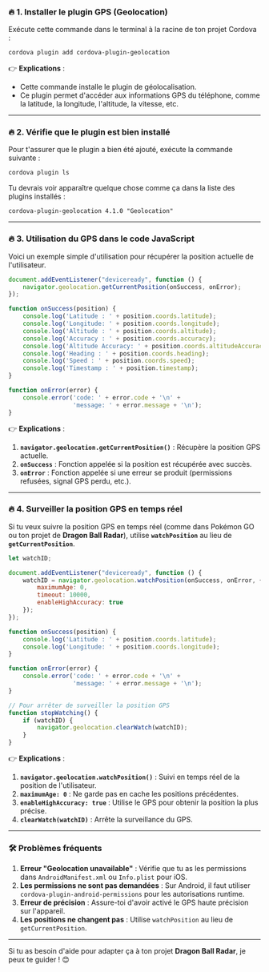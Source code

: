 ### 🔥 **1. Installer le plugin GPS (Geolocation)**
Exécute cette commande dans le terminal à la racine de ton projet Cordova :

```bash
cordova plugin add cordova-plugin-geolocation
```

👉 **Explications** :
- Cette commande installe le plugin de géolocalisation.
- Ce plugin permet d'accéder aux informations GPS du téléphone, comme la latitude, la longitude, l'altitude, la vitesse, etc.

---

### 🔥 **2. Vérifie que le plugin est bien installé**
Pour t'assurer que le plugin a bien été ajouté, exécute la commande suivante :

```bash
cordova plugin ls
```

Tu devrais voir apparaître quelque chose comme ça dans la liste des plugins installés :

```
cordova-plugin-geolocation 4.1.0 "Geolocation"
```

---

### 🔥 **3. Utilisation du GPS dans le code JavaScript**
Voici un exemple simple d'utilisation pour récupérer la position actuelle de l'utilisateur.

```javascript
document.addEventListener("deviceready", function () {
    navigator.geolocation.getCurrentPosition(onSuccess, onError);
});

function onSuccess(position) {
    console.log('Latitude : ' + position.coords.latitude);
    console.log('Longitude: ' + position.coords.longitude);
    console.log('Altitude : ' + position.coords.altitude);
    console.log('Accuracy : ' + position.coords.accuracy);
    console.log('Altitude Accuracy: ' + position.coords.altitudeAccuracy);
    console.log('Heading : ' + position.coords.heading);
    console.log('Speed : ' + position.coords.speed);
    console.log('Timestamp : ' + position.timestamp);
}

function onError(error) {
    console.error('code: ' + error.code + '\n' +
                  'message: ' + error.message + '\n');
}
```

👉 **Explications** :
1. **`navigator.geolocation.getCurrentPosition()`** : Récupère la position GPS actuelle.
2. **`onSuccess`** : Fonction appelée si la position est récupérée avec succès.
3. **`onError`** : Fonction appelée si une erreur se produit (permissions refusées, signal GPS perdu, etc.).

---

### 🔥 **4. Surveiller la position GPS en temps réel**
Si tu veux suivre la position GPS en temps réel (comme dans Pokémon GO ou ton projet de **Dragon Ball Radar**), utilise **`watchPosition`** au lieu de **`getCurrentPosition`**.

```javascript
let watchID;

document.addEventListener("deviceready", function () {
    watchID = navigator.geolocation.watchPosition(onSuccess, onError, {
        maximumAge: 0,
        timeout: 10000,
        enableHighAccuracy: true
    });
});

function onSuccess(position) {
    console.log('Latitude : ' + position.coords.latitude);
    console.log('Longitude: ' + position.coords.longitude);
}

function onError(error) {
    console.error('code: ' + error.code + '\n' +
                  'message: ' + error.message + '\n');
}

// Pour arrêter de surveiller la position GPS
function stopWatching() {
    if (watchID) {
        navigator.geolocation.clearWatch(watchID);
    }
}
```

👉 **Explications** :
1. **`navigator.geolocation.watchPosition()`** : Suivi en temps réel de la position de l'utilisateur.
2. **`maximumAge: 0`** : Ne garde pas en cache les positions précédentes.
3. **`enableHighAccuracy: true`** : Utilise le GPS pour obtenir la position la plus précise.
4. **`clearWatch(watchID)`** : Arrête la surveillance du GPS.

---

### 🛠️ **Problèmes fréquents**
1. **Erreur "Geolocation unavailable"** : Vérifie que tu as les permissions dans `AndroidManifest.xml` ou `Info.plist` pour iOS.
2. **Les permissions ne sont pas demandées** : Sur Android, il faut utiliser `cordova-plugin-android-permissions` pour les autorisations runtime.
3. **Erreur de précision** : Assure-toi d'avoir activé le GPS haute précision sur l'appareil.
4. **Les positions ne changent pas** : Utilise `watchPosition` au lieu de `getCurrentPosition`.

---

Si tu as besoin d'aide pour adapter ça à ton projet **Dragon Ball Radar**, je peux te guider ! 😊